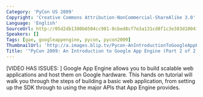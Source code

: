 ```yaml
---
Category: 'PyCon US 2009'
Copyright: 'Creative Commons Attribution-NonCommercial-ShareAlike 3.0'
Language: 'English'
SourceUrl: http://05d2db1380b6504cc981-8cbed8cf7e3a131cd8f1c3e383d10041.r93.cf2.rackcdn.com/pycon-us-2009/153_pycon-2009-an-introduction-to-google-app-engine-part-2-of-2.mp4
Speakers: []
Tags: [gae, googleappengine, pycon, pycon2009]
ThumbnailUrl: 'http://a.images.blip.tv/Pycon-AnIntroductionToGoogleAppEnginePart002235-499.jpg'
Title: '"PyCon 2009: An Introduction to Google App Engine (Part 2 of 2)"'
---
```

  
[VIDEO HAS ISSUES: ] Google App Engine allows you to build scalable web
applications and host them on Google hardware. This hands on tutorial will
walk you through the steps of building a basic web application, from setting
up the SDK through to using the major APIs that App Engine provides.

